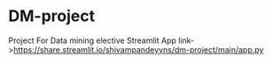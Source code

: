 # DM-project
 Project For Data mining elective
Streamlit App link->https://share.streamlit.io/shivampandeyvns/dm-project/main/app.py
